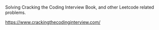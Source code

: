 Solving Cracking the Coding Interview Book, and other Leetcode related problems.

https://www.crackingthecodinginterview.com/